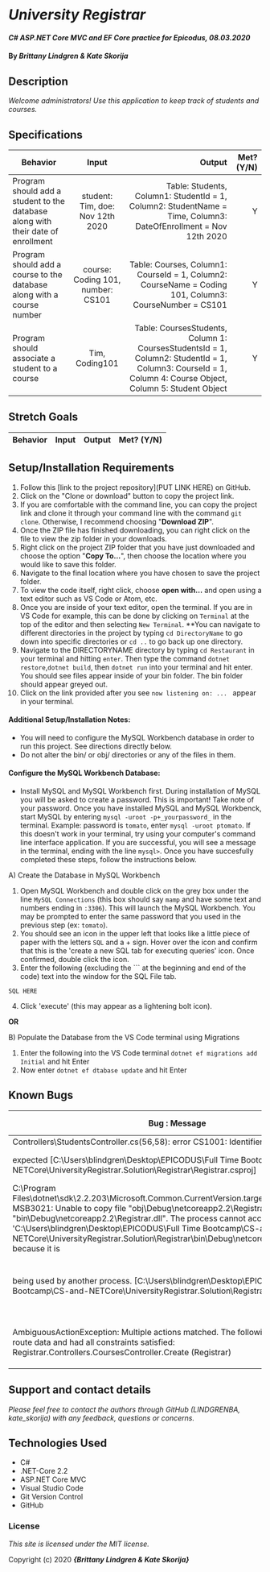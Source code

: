 # _University Registrar_

#### _C# ASP.NET Core MVC and EF Core practice for Epicodus, 08.03.2020_

#### By _**Brittany Lindgren & Kate Skorija**_


## Description

_Welcome administrators! Use this application to keep track of students and courses._ 

## Specifications

| Behavior   |   Input   |  Output |  Met? (Y/N)  |
|----------|:-------------:|------:|-----------:|
| Program should add a student to the database along with their date of enrollment | student: Tim, doe: Nov 12th 2020 | Table: Students, Column1: StudentId = 1, Column2: StudentName = Time, Column3: DateOfEnrollment = Nov 12th 2020 | Y |
| Program should add a course to the database along with a course number | course: Coding 101, number: CS101 | Table: Courses, Column1: CourseId = 1, Column2: CourseName = Coding 101, Column3: CourseNumber = CS101 | Y |
| Program should associate a student to a course | Tim, Coding101 | Table: CoursesStudents, Column 1: CoursesStudentsId = 1, Column2: StudentId = 1, Column3: CourseId = 1, Column 4: Course Object, Column 5: Student Object | Y |


## Stretch Goals
| Behavior   |   Input   |  Output |  Met? (Y/N)  |
|----------|:-------------:|------:|-----------:|



## Setup/Installation Requirements

  1. Follow this [link to the project repository](PUT LINK HERE) on GitHub.  
  2. Click on the "Clone or download" button to copy the project link.     
  3. If you are comfortable with the command line, you can copy the project link and clone it through your command line with the command `git clone`. Otherwise, I recommend choosing "**Download ZIP**".     
   4. Once the ZIP file has finished downloading, you can right click on the file to view the zip folder in your downloads.     
  5. Right click on the project ZIP folder that you have just downloaded and choose the option "**Copy To...**", then choose the location where you would like to save this folder.      
  6. Navigate to the final location where you have chosen to save the project folder.      
  7. To view the code itself, right click, choose **open with...** and open using a text editor such as VS Code or Atom, etc.
  8. Once you are inside of your text editor, open the terminal. If you are in VS Code for example, this can be done by clicking on `Terminal` at the top of the editor and then selecting `New Terminal`. **You can navigate to different directories in the project by typing `cd DirectoryName` to go down into specific directories or `cd ..` to go back up one directory. 
  9. Navigate to the DIRECTORYNAME directory by typing `cd Restaurant` in your terminal and hitting `enter`. Then type the command `dotnet restore`,`dotnet build`, then `dotnet run` into your terminal and hit enter. You should see files appear inside of your bin folder. The bin folder should appear greyed out. 
  10. Click on the link provided after you see `now listening on: ... ` appear in your terminal.


#### Additional Setup/Installation Notes:

* You will need to configure the MySQL Workbench database in order to run this project. See directions directly below.   
* Do not alter the bin/ or obj/ directories or any of the files in them.

#### Configure the MySQL Workbench Database:
* Install MySQL and MySQL Workbench first. During installation of MySQL you will be asked to create a password. This is important! Take note of your password. Once you have installed MySQL and MySQL Workbenck, start MySQL by entering `mysql -uroot -p+_yourpassword_` in the terminal. Example: password is `tomato`, enter `mysql -uroot ptomato`. If this doesn't work in your terminal, try using your computer's command line interface application. If you are successful, you will see a message in the terminal, ending with the line `mysql>`. Once you have succesfully completed these steps, follow the instructions below.

A) Create the Database in MySQL Workbench
1. Open MySQL Workbench and double click on the grey box under the line `MySQL Connections` (this box should say `mamp` and have some text and numbers ending in `:3306`). This will launch the MySQL Workbench. You may be prompted to enter the same password that you used in the previous step (ex: `tomato`). 
2. You should see an icon in the upper left that looks like a little piece of paper with the letters `SQL` and a + sign. Hover over the icon and confirm that this is the 'create a new SQL tab for executing queries' icon. Once confirmed, double click the icon.
3. Enter the following (excluding the ``` at the beginning and end of the code) text into the window for the SQL File tab.

``` SQL HERE ```

4. Click 'execute' (this may appear as a lightening bolt icon).

**OR**

B) Populate the Database from the VS Code terminal using Migrations
1. Enter the following into the VS Code terminal `dotnet ef migrations add Initial` and hit Enter
2. Now enter `dotnet ef dtabase update` and hit Enter


## Known Bugs

| Bug : Message |  Situation  | Resolved (Y/N) |  How was the issue resolved?  |
| ------- | ----- | ------ | ------- |
| Controllers\StudentsController.cs(56,58): error CS1001: Identifier 
expected [C:\Users\blindgren\Desktop\EPICODUS\Full Time Bootcamp\CS-and-NETCore\UniversityRegistrar.Solution\Registrar\Registrar.csproj] | Running `dotnet build` | Y | Missing `t` on line 56 of StudentsController.cs |
| C:\Program Files\dotnet\sdk\2.2.203\Microsoft.Common.CurrentVersion.targets(4203,5): error MSB3021: Unable to copy file "obj\Debug\netcoreapp2.2\Registrar.dll" to "bin\Debug\netcoreapp2.2\Registrar.dll". The process cannot access the file 'C:\Users\blindgren\Desktop\EPICODUS\Full Time Bootcamp\CS-and-NETCore\UniversityRegistrar.Solution\Registrar\bin\Debug\netcoreapp2.2\Registrar.dll' because it is 
being used by another process. [C:\Users\blindgren\Desktop\EPICODUS\Full Time Bootcamp\CS-and-NETCore\UniversityRegistrar.Solution\Registrar\Registrar.csproj] | Running `dotnet build` | N | Remove bin and obj directories, close VS Code and re-open, run `dotnet restore`, then run `dotnet build` |
| AmbiguousActionException: Multiple actions matched. The following actions matched route data and had all constraints satisfied: Registrar.Controllers.CoursesController.Create (Registrar) | Click on the `Add a new course` link in the application | Y | Added missing ` [HttpPost]` to Create POST route in CourseController.cs |

## Support and contact details

_Please feel free to contact the authors through GitHub (LINDGRENBA, kate_skorija) with any feedback, questions or concerns._


## Technologies Used

* C#
* .NET-Core 2.2
* ASP.NET Core MVC
* Visual Studio Code
* Git Version Control
* GitHub


### License

*This site is licensed under the MIT license.*

Copyright (c) 2020 **_{Brittany Lindgren & Kate Skorija}_**